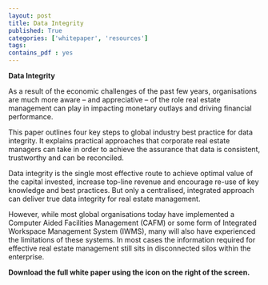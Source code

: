 ```yaml
---
layout: post
title: Data Integrity
published: True
categories: ['whitepaper', 'resources']
tags: 
contains_pdf : yes
---
```

<b>Data Integrity</b>

As a result of the economic challenges of the past few years, organisations are much more aware – and appreciative – of the role real estate management can play in impacting monetary outlays and driving financial performance. 

This paper outlines four key steps to global industry best practice for data integrity. It explains practical approaches that corporate real estate managers can take in order to achieve the assurance that data is consistent, trustworthy and can be reconciled.

Data integrity is the single most effective route to achieve optimal value of the capital invested, increase top-line revenue and encourage re-use of key knowledge and best practices. But only a centralised, integrated approach can deliver true data integrity for real estate management.

However, while most global organisations today have implemented a Computer Aided Facilities Management (CAFM) or some form of Integrated Workspace Management System (IWMS), many will also have experienced the limitations of these systems. In most cases the information required for effective real estate management still sits in disconnected silos within the enterprise.

<b>Download the full white paper using the icon on the right of the screen.</b>

